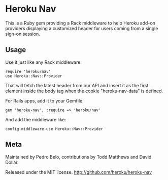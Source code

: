 Heroku Nav
==========

This is a Ruby gem providing a Rack middleware to help Heroku add-on providers
displaying a customized header for users coming from a single sign-on session.


## Usage ######################################################################

Use it just like any Rack middleware:

    require 'heroku/nav'
    use Heroku::Nav::Provider

That will fetch the latest header from our API and insert it as the first
element inside the body tag when the cookie "heroku-nav-data" is defined.

For Rails apps, add it to your Gemfile:

    gem 'heroku-nav', :require => 'heroku/nav'

And add the middleware like:

    config.middleware.use Heroku::Nav::Provider


## Meta #######################################################################

Maintained by Pedro Belo, contributions by Todd Matthews and David Dollar.

Released under the MIT license. http://github.com/heroku/heroku-nav